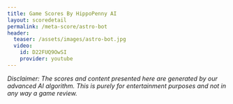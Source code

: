 ```yaml
---
title: Game Scores By HippoPenny AI
layout: scoredetail
permalink: /meta-score/astro-bot
header:
  teaser: /assets/images/astro-bot.jpg
  video:
    id: D22FUQ9OwSI
    provider: youtube
---
```

*Disclaimer: The scores and content presented here are generated by our advanced AI algorithm. This is purely for entertainment purposes and not in any way a game review.*
